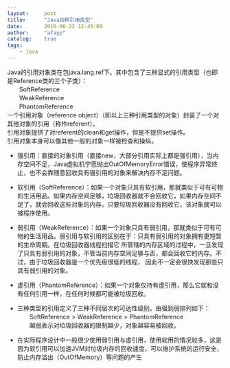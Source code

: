 ```yaml
---
layout:     post
title:      "Java四种引用类型"
date:       2016-06-22 12:45:09
author:     "afayp"
catalog:    true
tags:
    - Java
---
```



Java的引用对象类在包java.lang.ref下。其中包含了三种显式的引用类型（也即是Reference类的三个子类）：  
　　SoftReference  
　　WeakReference  
　　PhantomReference  
一个引用对象（reference object）（即以上三种引用类型的对象）封装了一个对其他对象的引用（称作referent）。  
引用对象提供了对referent的clean和get操作，但是不提供set操作。  
引用对象本身可以像其他一般的对象一样被检查和操纵。
<!--more-->


- 强引用：直接的对象引用（直接new，大部分引用实际上都是强引用），当内存空间不足，Java虚拟机宁愿抛出OutOfMemoryError错误，使程序异常终止，也不会靠随意回收具有强引用的对象来解决内存不足问题。
  
- 软引用（SoftReference）：如果一个对象只具有软引用，那就类似于可有可物的生活用品。如果内存空间足够，垃圾回收器就不会回收它，如果内存空间不足了，就会回收这些对象的内存。只要垃圾回收器没有回收它，该对象就可以被程序使用。  
- 弱引用（WeakReference）：如果一个对象只具有弱引用，那就类似于可有可物的生活用品。弱引用与软引用的区别在于：只具有弱引用的对象拥有更短暂的生命周期。在垃圾回收器线程扫描它 所管辖的内存区域的过程中，一旦发现了只具有弱引用的对象，不管当前内存空间足够与否，都会回收它的内存。不过，由于垃圾回收器是一个优先级很低的线程， 因此不一定会很快发现那些只具有弱引用的对象。  


- 虚引用（PhantomReference）：如果一个对象仅持有虚引用，那么它就和没有任何引用一样，在任何时候都可能被垃圾回收。
- 三种类型的引用定义了三种不同层次的可达性级别，由强到弱排列如下：  
　　SoftReference > WeakReference > PhantomReference  
　　越弱表示对垃圾回收器的限制越少，对象越容易被回收。


- 在实际程序设计中一般很少使用弱引用与虚引用，使用软用的情况较多，这是因为软引用可以加速JVM对垃圾内存的回收速度，可以维护系统的运行安全，防止内存溢出（OutOfMemory）等问题的产生 
